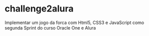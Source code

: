 # challenge2alura
Implementar um jogo da forca com Html5, CSS3 e JavaScript como segunda Sprint do curso Oracle One e Alura


